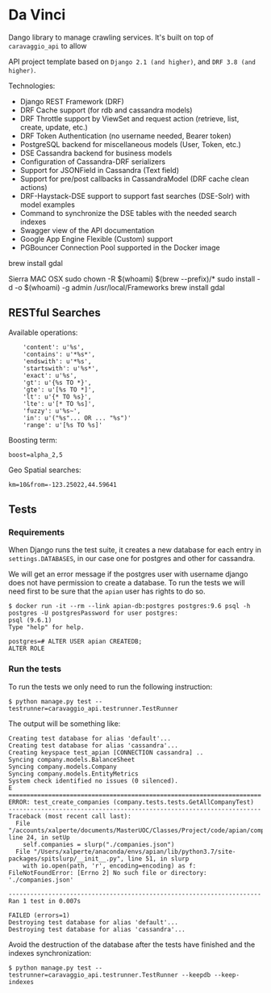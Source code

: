 # Da Vinci

Dango library to manage crawling services. It's built on top of `caravaggio_api` to allow 

API project template based on `Django 2.1 (and higher)`, and `DRF 3.8 (and higher)`.

Technologies:

- Django REST Framework (DRF)
- DRF Cache support (for rdb and cassandra models)
- DRF Throttle support by ViewSet and request action (retrieve, list, create, update, etc.)
- DRF Token Authentication (no username needed, Bearer token)
- PostgreSQL backend for miscellaneous models (User, Token, etc.)
- DSE Cassandra backend for business models
- Configuration of Cassandra-DRF serializers
- Support for JSONField in Cassandra (Text field)
- Support for pre/post callbacks in CassandraModel (DRF cache clean actions)
- DRF-Haystack-DSE support to support fast searches (DSE-Solr) with model examples
- Command to synchronize the DSE tables with the needed search indexes
- Swagger view of the API documentation 
- Google App Engine Flexible (Custom) support
- PGBouncer Connection Pool supported in the Docker image


brew install gdal

Sierra MAC OSX
    sudo chown -R $(whoami) $(brew --prefix)/*
    sudo install -d -o $(whoami) -g admin /usr/local/Frameworks
    brew install gdal
    
    
## RESTful Searches


Available operations:

```
    'content': u'%s',
    'contains': u'*%s*',
    'endswith': u'*%s',
    'startswith': u'%s*',
    'exact': u'%s',
    'gt': u'{%s TO *}',
    'gte': u'[%s TO *]',
    'lt': u'{* TO %s}',
    'lte': u'[* TO %s]',
    'fuzzy': u'%s~',		
    'in': u'("%s"... OR ... "%s")'
    'range': u'[%s TO %s]'
```    

Boosting term:

```
boost=alpha_2,5
```

Geo Spatial searches:

```
km=10&from=-123.25022,44.59641
```

## Tests


### Requirements

When Django runs the test suite, it creates a new database for each entry
 in `settings.DATABASES`, in our case one for postgres and other for cassandra. 

We will get an error message if the postgres user with username django does
 not have permission to create a database. To run the tests we will need first
  to be sure that the `apian` user has rights to do so.
 
 ```
 $ docker run -it --rm --link apian-db:postgres postgres:9.6 psql -h postgres -U postgresPassword for user postgres: 
psql (9.6.1)
Type "help" for help.

postgres=# ALTER USER apian CREATEDB;
ALTER ROLE
 ```
   
### Run the tests

To run the tests we only need to run the following instruction:

```
$ python manage.py test --testrunner=caravaggio_api.testrunner.TestRunner
```

The output will be something like:

```
Creating test database for alias 'default'...
Creating test database for alias 'cassandra'...
Creating keyspace test_apian [CONNECTION cassandra] ..
Syncing company.models.BalanceSheet
Syncing company.models.Company
Syncing company.models.EntityMetrics
System check identified no issues (0 silenced).
E
======================================================================
ERROR: test_create_companies (company.tests.tests.GetAllCompanyTest)
----------------------------------------------------------------------
Traceback (most recent call last):
  File "/accounts/xalperte/documents/MasterUOC/Classes/Project/code/apian/company/tests/tests.py", line 24, in setUp
    self.companies = slurp("./companies.json")
  File "/Users/xalperte/anaconda/envs/apian/lib/python3.7/site-packages/spitslurp/__init__.py", line 51, in slurp
    with io.open(path, 'r', encoding=encoding) as f:
FileNotFoundError: [Errno 2] No such file or directory: './companies.json'

----------------------------------------------------------------------
Ran 1 test in 0.007s

FAILED (errors=1)
Destroying test database for alias 'default'...
Destroying test database for alias 'cassandra'...
```

Avoid the destruction of the database after the tests have finished and the indexes synchronization:

```
$ python manage.py test --testrunner=caravaggio_api.testrunner.TestRunner --keepdb --keep-indexes
```